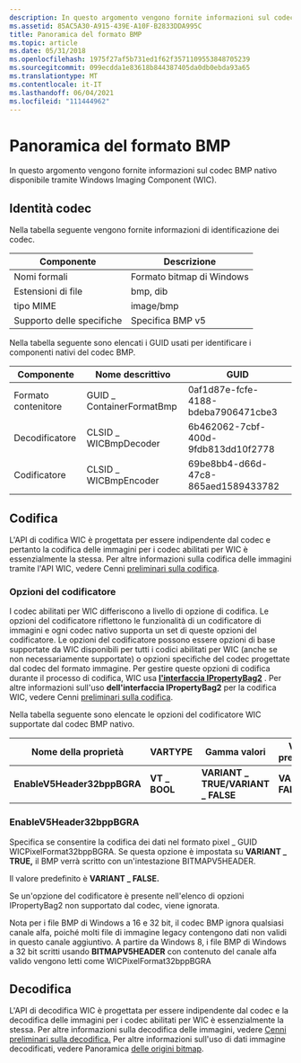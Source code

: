 ```yaml
---
description: In questo argomento vengono fornite informazioni sul codec BMP nativo disponibile tramite Windows Imaging Component (WIC).
ms.assetid: 85AC5A30-A915-439E-A10F-B2833DDA995C
title: Panoramica del formato BMP
ms.topic: article
ms.date: 05/31/2018
ms.openlocfilehash: 1975f27af5b731ed1f62f3571109553848705239
ms.sourcegitcommit: 099ecdda1e83618b844387405da0db0ebda93a65
ms.translationtype: MT
ms.contentlocale: it-IT
ms.lasthandoff: 06/04/2021
ms.locfileid: "111444962"
---
```

# <a name="bmp-format-overview"></a>Panoramica del formato BMP

In questo argomento vengono fornite informazioni sul codec BMP nativo disponibile tramite Windows Imaging Component (WIC).

## <a name="codec-identity"></a>Identità codec

Nella tabella seguente vengono fornite informazioni di identificazione dei codec.



| Componente              | Descrizione           |
|------------------------|-----------------------|
| Nomi formali         | Formato bitmap di Windows |
| Estensioni di file | bmp, dib              |
| tipo MIME              | image/bmp             |
| Supporto delle specifiche  | Specifica BMP v5  |



 

Nella tabella seguente sono elencati i GUID usati per identificare i componenti nativi del codec BMP.



| Componente        | Nome descrittivo            | GUID                                |
|------------------|--------------------------|-------------------------------------|
| Formato contenitore | GUID \_ ContainerFormatBmp | 0af1d87e-fcfe-4188-bdeba7906471cbe3 |
| Decodificatore          | CLSID \_ WICBmpDecoder     | 6b462062-7cbf-400d-9fdb813dd10f2778 |
| Codificatore          | CLSID \_ WICBmpEncoder     | 69be8bb4-d66d-47c8-865aed1589433782 |



 

## <a name="encoding"></a>Codifica

L'API di codifica WIC è progettata per essere indipendente dal codec e pertanto la codifica delle immagini per i codec abilitati per WIC è essenzialmente la stessa. Per altre informazioni sulla codifica delle immagini tramite l'API WIC, vedere Cenni [preliminari sulla codifica](-wic-creating-encoder.md).

### <a name="encoder-options"></a>Opzioni del codificatore

I codec abilitati per WIC differiscono a livello di opzione di codifica. Le opzioni del codificatore riflettono le funzionalità di un codificatore di immagini e ogni codec nativo supporta un set di queste opzioni del codificatore. Le opzioni del codificatore possono essere opzioni di base supportate da WIC disponibili per tutti i codici abilitati per WIC (anche se non necessariamente supportate) o opzioni specifiche del codec progettate dal codec del formato immagine. Per gestire queste opzioni di codifica durante il processo di codifica, WIC usa [**l'interfaccia IPropertyBag2**](/previous-versions/windows/internet-explorer/ie-developer/platform-apis/aa768192(v=vs.85)) . Per altre informazioni sull'uso **dell'interfaccia IPropertyBag2** per la codifica WIC, vedere Cenni [preliminari sulla codifica](-wic-creating-encoder.md).

Nella tabella seguente sono elencate le opzioni del codificatore WIC supportate dal codec BMP nativo.



| Nome della proprietà               | VARTYPE      | Gamma valori                      | Valore predefinito      |
|-----------------------------|--------------|----------------------------------|--------------------|
| **EnableV5Header32bppBGRA** | **VT \_ BOOL** | **VARIANT \_ TRUE/VARIANT \_ FALSE** | **VARIANT \_ FALSE** |



 

### <a name="enablev5header32bppbgra"></a>EnableV5Header32bppBGRA

Specifica se consentire la codifica dei dati nel formato pixel \_ GUID WICPixelFormat32bppBGRA. Se questa opzione è impostata su **VARIANT \_ TRUE,** il BMP verrà scritto con un'intestazione BITMAPV5HEADER.

Il valore predefinito è **VARIANT \_ FALSE.**

Se un'opzione del codificatore è presente nell'elenco di opzioni IPropertyBag2 non supportato dal codec, viene ignorata.

Nota per i file BMP di Windows a 16 e 32 bit, il codec BMP ignora qualsiasi canale alfa, poiché molti file di immagine legacy contengono dati non validi in questo canale aggiuntivo. A partire da Windows 8, i file BMP di Windows a 32 bit scritti usando **BITMAPV5HEADER** con contenuto del canale alfa valido vengono letti come WICPixelFormat32bppBGRA

## <a name="decoding"></a>Decodifica

L'API di decodifica WIC è progettata per essere indipendente dal codec e la decodifica delle immagini per i codec abilitati per WIC è essenzialmente la stessa. Per altre informazioni sulla decodifica delle immagini, vedere [Cenni preliminari sulla decodifica.](-wic-creating-decoder.md) Per altre informazioni sull'uso di dati immagine decodificati, vedere Panoramica [delle origini bitmap](-wic-bitmapsources.md).

 

 
